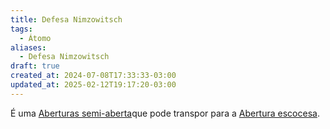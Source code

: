 ```yaml
---
title: Defesa Nimzowitsch
tags:
  - Átomo
aliases:
  - Defesa Nimzowitsch
draft: true
created_at: 2024-07-08T17:33:33-03:00
updated_at: 2025-02-12T19:17:20-03:00
---
```


É uma [Aberturas semi-aberta](../../../10/13/atomo/Xadrez_Aberturas_semi_abertos.md)que pode transpor para a [Abertura escocesa](../../12/atomo/Xadrez_Abertura_escocesa.md).
